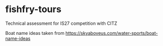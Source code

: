 # fishfry-tours
Technical assessment for IS27 competition with CITZ

Boat name ideas taken from https://skyaboveus.com/water-sports/boat-name-ideas
